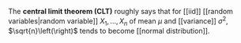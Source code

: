 The **central limit theorem (CLT)** roughly says that for [[iid]] [[random variables|random variable]] $X_1, \dots, X_n$ of mean $\mu$ and [[variance]] $\sigma^2$, $\sqrt{n}\left(\right)$ tends to become [[normal distribution]].